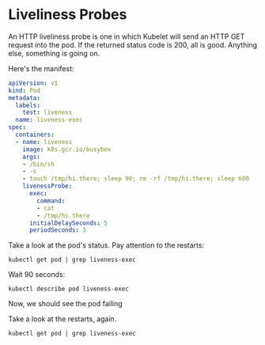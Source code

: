# Liveliness Probes

An HTTP liveliness probe is one in which Kubelet will send an HTTP GET request into
the pod. If the returned status code is 200, all is good. Anything else, something is going on.

Here's the manifest:

```yaml
apiVersion: v1
kind: Pod
metadata:
  labels:
    test: liveness
  name: liveness-exec
spec:
  containers:
  - name: liveness
    image: k8s.gcr.io/busybox
    args:
    - /bin/sh
    - -c
    - touch /tmp/hi.there; sleep 90; rm -rf /tmp/hi.there; sleep 600
    livenessProbe:
      exec:
        command:
        - cat
        - /tmp/hi.there
      initialDelaySeconds: 5
      periodSeconds: 5
```

Take a look at the pod's status. Pay attention to the restarts:

`kubectl get pod | grep liveness-exec`

Wait 90 seconds:

`kubectl describe pod liveness-exec`

Now, we should see the pod failing

Take a look at the restarts, again.

`kubectl get pod | grep liveness-exec`